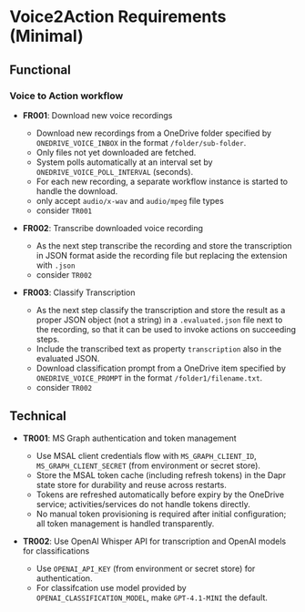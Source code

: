 
# Voice2Action Requirements (Minimal)

## Functional

### Voice to Action workflow

- **FR001**: Download new voice recordings
	- Download new recordings from a OneDrive folder specified by `ONEDRIVE_VOICE_INBOX` in the format `/folder/sub-folder`.
	- Only files not yet downloaded are fetched.
	- System polls automatically at an interval set by `ONEDRIVE_VOICE_POLL_INTERVAL` (seconds).
	- For each new recording, a separate workflow instance is started to handle the download.
    - only accept `audio/x-wav` and `audio/mpeg` file types
	- consider `TR001`

- **FR002**: Transcribe downloaded voice recording
    - As the next step transcribe the recording and store the transcription in JSON format aside the recording file but replacing the extension with `.json`
	- consider `TR002`

- **FR003**: Classify Transcription
	- As the next step classify the transcription and store the result as a proper JSON object (not a string) in a `.evaluated.json` file next to the recording, so that it can be used to invoke actions on succeeding steps.
	- Include the transcribed text as property `transcription` also in the evaluated JSON.
	- Download classification prompt from a OneDrive item specified by `ONEDRIVE_VOICE_PROMPT` in the format `/folder1/filename.txt`.
	- consider `TR002`

## Technical

- **TR001**: MS Graph authentication and token management
	- Use MSAL client credentials flow with `MS_GRAPH_CLIENT_ID`, `MS_GRAPH_CLIENT_SECRET` (from environment or secret store).
	- Store the MSAL token cache (including refresh tokens) in the Dapr state store for durability and reuse across restarts.
	- Tokens are refreshed automatically before expiry by the OneDrive service; activities/services do not handle tokens directly.
	- No manual token provisioning is required after initial configuration; all token management is handled transparently.

- **TR002**: Use OpenAI Whisper API for transcription and OpenAI models for classifications
    - Use `OPENAI_API_KEY` (from environment or secret store) for authentication.
	- For classifcation use model provided by `OPENAI_CLASSIFICATION_MODEL`, make `GPT-4.1-MINI` the default.


